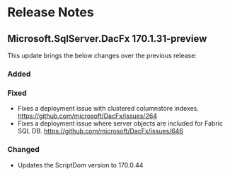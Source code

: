 # Release Notes

## Microsoft.SqlServer.DacFx 170.1.31-preview

This update brings the below changes over the previous release:

### Added

### Fixed
* Fixes a deployment issue with clustered columnstore indexes. https://github.com/microsoft/DacFx/issues/264
* Fixes a deployment issue where server objects are included for Fabric SQL DB. https://github.com/microsoft/DacFx/issues/646
### Changed
* Updates the ScriptDom version to 170.0.44
